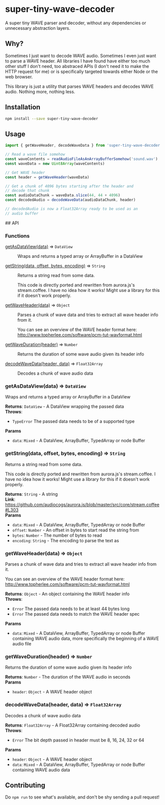 # super-tiny-wave-decoder

A super tiny WAVE parser and decoder, without any dependencies or unnecessary abstraction layers.


## Why?

Sometimes I just want to decode WAVE audio. Sometimes I even just want to parse a WAVE header. All libraries I have found have either too much other stuff I don't need, too abstraced APIs (I don't need it to make the HTTP request for me) or is specifically targeted towards either Node or the web browser.

This library is just a utility that parses WAVE headers and decodes WAVE audio. Nothing more, nothing less.


## Installation

```sh
npm install --save super-tiny-wave-decoder
```


## Usage

```js
import { getWaveHeader, decodeWaveData } from 'super-tiny-wave-decoder'

// Read a wave file somehow
const waveContents = readAudioFileAsAnArrayBufferSomehow('sound.wav')
const waveData = new Uint8Array(waveContents)

// Get WAVE header
const header = getWaveHeader(waveData)

// Get a chunk of 4096 bytes starting after the header and
// decode that chunk
const audioDataChunk = waveData.slice(44, 44 + 4096)
const decodedAudio = decodeWaveData(audioDataChunk, header)

// decodedAudio is now a Float32Array ready to be used as an
// audio buffer
```


## API

### Functions

<dl>
<dt><a href="#getAsDataView">getAsDataView(data)</a> ⇒ <code>DataView</code></dt>
<dd><p>Wraps and returns a typed array or ArrayBuffer in a DataView</p>
</dd>
<dt><a href="#getString">getString(data, offset, bytes, encoding)</a> ⇒ <code>String</code></dt>
<dd><p>Returns a string read from some data.</p>
<p>This code is directly ported and rewritten from aurora.js&#39;s stream.coffee.
I have no idea how it works! Might use a library for this if it doesn&#39;t
work properly.</p>
</dd>
<dt><a href="#getWaveHeader">getWaveHeader(data)</a> ⇒ <code>Object</code></dt>
<dd><p>Parses a chunk of wave data and tries to extract all wave header
info from it.</p>
<p>You can see an overview of the WAVE header format here:
<a href="http://www.topherlee.com/software/pcm-tut-wavformat.html">http://www.topherlee.com/software/pcm-tut-wavformat.html</a></p>
</dd>
<dt><a href="#getWaveDuration">getWaveDuration(header)</a> ⇒ <code>Number</code></dt>
<dd><p>Returns the duration of some wave audio given its header info</p>
</dd>
<dt><a href="#decodeWaveData">decodeWaveData(header, data)</a> ⇒ <code>Float32Array</code></dt>
<dd><p>Decodes a chunk of wave audio data</p>
</dd>
</dl>

<a name="getAsDataView"></a>

### getAsDataView(data) ⇒ <code>DataView</code>
Wraps and returns a typed array or ArrayBuffer in a DataView

**Returns**: <code>DataView</code> - A DataView wrapping the passed data  
**Throws**:

- <code>TypeError</code> The passed data needs to be of a supported type

**Params**

- `data`: <code>Mixed</code> - A DataView, ArrayBuffer, TypedArray or node Buffer

<a name="getString"></a>

### getString(data, offset, bytes, encoding) ⇒ <code>String</code>
Returns a string read from some data.

This code is directly ported and rewritten from aurora.js's stream.coffee.
I have no idea how it works! Might use a library for this if it doesn't
work properly.

**Returns**: <code>String</code> - A string  
**Link**: https://github.com/audiocogs/aurora.js/blob/master/src/core/stream.coffee#L303  
**Params**

- `data`: <code>Mixed</code> - A DataView, ArrayBuffer, TypedArray or node Buffer
- `offset`: <code>Number</code> - An offset in bytes to start read the string from
- `bytes`: <code>Number</code> - The number of bytes to read
- `encoding`: <code>String</code> - The encoding to parse the text as

<a name="getWaveHeader"></a>

### getWaveHeader(data) ⇒ <code>Object</code>
Parses a chunk of wave data and tries to extract all wave header
info from it.

You can see an overview of the WAVE header format here:
http://www.topherlee.com/software/pcm-tut-wavformat.html

**Returns**: <code>Object</code> - An object containing the WAVE header info  
**Throws**:

- <code>Error</code> The passed data needs to be at least 44 bytes long
- <code>Error</code> The passed data needs to match the WAVE header spec

**Params**

- `data`: <code>Mixed</code> - A DataView, ArrayBuffer, TypedArray or node Buffer containing WAVE audio data, more specifically the beginning of a WAVE audio file

<a name="getWaveDuration"></a>

### getWaveDuration(header) ⇒ <code>Number</code>
Returns the duration of some wave audio given its header info

**Returns**: <code>Number</code> - The duration of the WAVE audio in seconds  
**Params**

- `header`: <code>Object</code> - A WAVE header object

<a name="decodeWaveData"></a>

### decodeWaveData(header, data) ⇒ <code>Float32Array</code>
Decodes a chunk of wave audio data

**Returns**: <code>Float32Array</code> - A Float32Array containing decoded audio  
**Throws**:

- <code>Error</code> The bit depth passed in header must be 8, 16, 24, 32 or 64

**Params**

- `header`: <code>Object</code> - A WAVE header object
- `data`: <code>Mixed</code> - A DataView, ArrayBuffer, TypedArray or node Buffer containing WAVE audio data



## Contributing

Do `npm run` to see what's available, and don't be shy sending a pull request!

